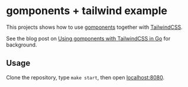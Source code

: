 # gomponents + tailwind example

This projects shows how to use [gomponents](https://github.com/maragudk/gomponents) together with [TailwindCSS](https://tailwindcss.com).

See the blog post on [Using gomponents with TailwindCSS in Go](https://www.maragu.dk/blog/using-gomponents-with-tailwindcss-in-go/) for background.

## Usage

Clone the repository, type `make start`, then open [localhost:8080](http://localhost:8080).
